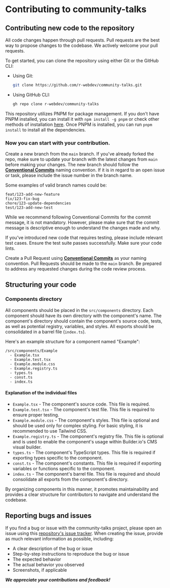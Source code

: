 # Contributing to community-talks

## Contributing new code to the repository

All code changes happen through pull requests. Pull requests are the best way to propose changes to the codebase. We actively welcome your pull requests.

To get started, you can clone the repository using either Git or the GitHub CLI:

- Using Git:
  ```bash
  git clone https://github.com/r-webdev/community-talks.git
  ```
- Using GitHub CLI:
  ```bash
  gh repo clone r-webdev/community-talks
  ```

This repository utilizes PNPM for package management. If you don't have PNPM installed, you can install it with `npm install -g pnpm` or check other methods of installation [here](https://pnpm.io/installation). Once PNPM is installed, you can run `pnpm install` to install all the dependencies.

### Now you can start with your contribution.

Create a new branch from the `main` branch. If you've already forked the repo, make sure to update your branch with the latest changes from `main` before making your changes. The new branch should follow the [**Conventional Commits**](https://www.conventionalcommits.org/en/v1.0.0/) naming convention. If it is in regard to an open issue or task, please include the issue number in the branch name.

Some examples of valid branch names could be:

```
feat/123-add-new-feature
fix/123-fix-bug
chore/123-update-dependencies
test/123-add-new-test
```

While we recommend following Conventional Commits for the commit message, it is not mandatory. However, please make sure that the commit message is descriptive enough to understand the changes made and why.

If you've introduced new code that requires testing, please include relevant test cases. Ensure the test suite passes successfully. Make sure your code lints.

Create a Pull Request using [**Conventional Commits**](https://www.conventionalcommits.org/en/v1.0.0/) as your naming convention. Pull Requests should be made to the `main` branch. Be prepared to address any requested changes during the code review process.

## Structuring your code

### Components directory

All components should be placed in the `src/components` directory. Each component should have its own directory with the component's name. The component's directory should contain the component's source code, tests, as well as potential registry, variables, and styles. All exports should be consolidated in a barrel file (`index.ts`).

Here's an example structure for a component named "Example":

```
/src/components/Example
  - Example.tsx
  - Example.test.tsx
  - Example.module.css
  - Example.registry.ts
  - types.ts
  - const.ts
  - index.ts
```

#### Explanation of the individual files

- `Example.tsx` - The component's source code. This file is required.
- `Example.test.tsx` - The component's test file. This file is required to ensure proper testing.
- `Example.module.css` - The component's styles. This file is optional and should be used only for complex styling. For basic styling, it is recommended to use Tailwind CSS.
- `Example.registry.ts` - The component's registry file. This file is optional and is used to enable the component's usage within Builder.io's CMS visual builder.
- `types.ts` - The component's TypeScript types. This file is required if exporting types specific to the component.
- `const.ts` - The component's constants. This file is required if exporting variables or functions specific to the component.
- `index.ts` - The component's barrel file. This file is required and should consolidate all exports from the component's directory.

By organizing components in this manner, it promotes maintainability and provides a clear structure for contributors to navigate and understand the codebase.

## Reporting bugs and issues

If you find a bug or issue with the community-talks project, please open an issue using this [repository's issue tracker](https://github.com/r-webdev/community-talks/issues). When creating the issue, provide as much relevant information as possible, including:

- A clear description of the bug or issue
- Step-by-step instructions to reproduce the bug or issue
- The expected behavior
- The actual behavior you observed
- Screenshots, if applicable

**_We appreciate your contributions and feedback!_**
